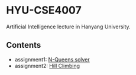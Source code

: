 # HYU-CSE4007
Artificial Intelligence lecture in Hanyang University.

## Contents
- assignment1: [N-Queens solver](./assignment1/README.md)
- assignment2: [Hill Climbing](./assignment2/README.md)